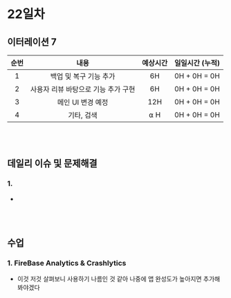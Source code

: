# 22일차
## 이터레이션 7
|순번|내용|예상시간|일일시간 (누적)
|:---:|:-----:|:-------:|:-------:
|1|백업 및 복구 기능 추가| 6H | 0H + 0H = 0H
|2|사용자 리뷰 바탕으로 기능 추가 구현| 6H | 0H + 0H = 0H
|3|메인 UI 변경 예정| 12H | 0H + 0H = 0H
|4|기타, 검색| ⍺ H | 0H + 0H = 0H


</br></br>
## 데일리 이슈 및 문제해결
### 1. 
  - 
</br></br>
## 수업
### 1. FireBase Analytics & Crashlytics
  - 이것 저것 살펴보니 사용하기 나름인 것 같아 나중에 앱 완성도가 높아지면 추가해봐야겠다
